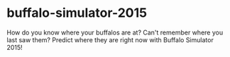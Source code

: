 # buffalo-simulator-2015
How do you know where your buffalos are at? Can't remember where you last saw them? Predict where they are right now with Buffalo Simulator 2015!
